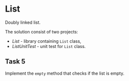 # List
Doubly linked list.

The solution consist of two projects:
* _List_ - library containing `List` class,
* _ListUnitTest_ - unit test for `List` class.

## Task 5
Implement the `empty` method that checks if the list is empty.